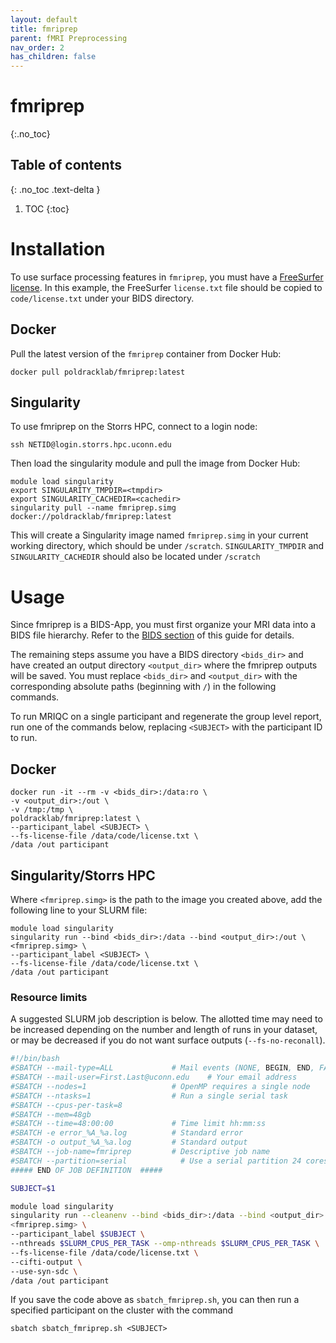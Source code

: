 ```yaml
---
layout: default
title: fmriprep
parent: fMRI Preprocessing
nav_order: 2
has_children: false
---
```


# fmriprep
{:.no_toc}

## Table of contents
{: .no_toc .text-delta }

1. TOC
{:toc}


# Installation

To use surface processing features in `fmriprep`, you must have a [FreeSurfer license](https://surfer.nmr.mgh.harvard.edu/registration.html). In this example, the FreeSurfer `license.txt` file should be copied to `code/license.txt` under your BIDS directory.

## Docker

Pull the latest version of the `fmriprep` container from Docker Hub:


```shell
docker pull poldracklab/fmriprep:latest
```

## Singularity

To use fmriprep on the Storrs HPC, connect to a login node:

```shell
ssh NETID@login.storrs.hpc.uconn.edu
```

Then load the singularity module and pull the image from Docker Hub:

```shell
module load singularity
export SINGULARITY_TMPDIR=<tmpdir>
export SINGULARITY_CACHEDIR=<cachedir>
singularity pull --name fmriprep.simg docker://poldracklab/fmriprep:latest
```

This will create a Singularity image named `fmriprep.simg` in your current working directory, which should be under `/scratch`. `SINGULARITY_TMPDIR` and `SINGULARITY_CACHEDIR` should also be located under `/scratch`



# Usage

Since fmriprep is a BIDS-App, you must first organize your MRI data into a BIDS file hierarchy. Refer to the [BIDS section](../bids) of this guide for details.

The remaining steps assume you have a BIDS directory `<bids_dir>` and have created an output directory `<output_dir>` where the fmriprep outputs will be saved. You must replace `<bids_dir>` and `<output_dir>` with the corresponding absolute paths (beginning with `/`) in the following commands.


To run MRIQC on a single participant and regenerate the group level report, run one of the commands below, replacing `<SUBJECT>` with the participant ID to run.

## Docker

```shell
docker run -it --rm -v <bids_dir>:/data:ro \
-v <output_dir>:/out \
-v /tmp:/tmp \
poldracklab/fmriprep:latest \
--participant_label <SUBJECT> \
--fs-license-file /data/code/license.txt \
/data /out participant

```

## Singularity/Storrs HPC

Where `<fmriprep.simg>` is the path to the image you created above, add the following line to your SLURM file:

```shell
module load singularity
singularity run --bind <bids_dir>:/data --bind <output_dir>:/out \
<fmriprep.simg> \
--participant_label <SUBJECT> \
--fs-license-file /data/code/license.txt \
/data /out participant

```


### Resource limits 

A suggested SLURM job description is below. The allotted time may need to be increased depending on the number and length of runs in your dataset, or may be decreased if you do not want surface outputs (`--fs-no-reconall`).

```bash
#!/bin/bash
#SBATCH --mail-type=ALL 			# Mail events (NONE, BEGIN, END, FAIL, ALL)
#SBATCH --mail-user=First.Last@uconn.edu	# Your email address
#SBATCH --nodes=1					# OpenMP requires a single node
#SBATCH --ntasks=1					# Run a single serial task
#SBATCH --cpus-per-task=8
#SBATCH --mem=48gb
#SBATCH --time=48:00:00				# Time limit hh:mm:ss
#SBATCH -e error_%A_%a.log			# Standard error
#SBATCH -o output_%A_%a.log			# Standard output
#SBATCH --job-name=fmriprep			# Descriptive job name
#SBATCH --partition=serial            # Use a serial partition 24 cores/7days
##### END OF JOB DEFINITION  #####

SUBJECT=$1

module load singularity
singularity run --cleanenv --bind <bids_dir>:/data --bind <output_dir>:/out \
<fmriprep.simg> \
--participant_label $SUBJECT \
--nthreads $SLURM_CPUS_PER_TASK --omp-nthreads $SLURM_CPUS_PER_TASK \
--fs-license-file /data/code/license.txt \
--cifti-output \
--use-syn-sdc \
/data /out participant


```

If you save the code above as `sbatch_fmriprep.sh`, you can then run a specified participant on the cluster with the command

```
sbatch sbatch_fmriprep.sh <SUBJECT>
```
